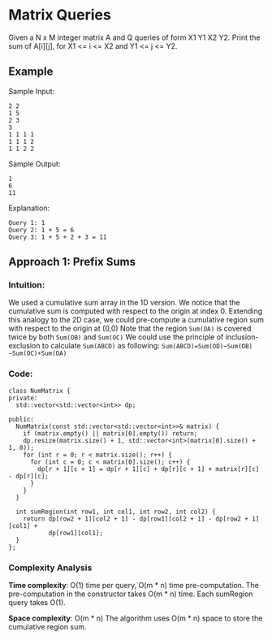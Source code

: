 # Matrix Queries

Given a N x M integer matrix A and Q queries of form X1 Y1 X2 Y2. Print the sum of A[i][j], for X1 <= i <= X2 and Y1 <= j <= Y2.

## Example
Sample Input:
```
2 2
1 5
2 3
3
1 1 1 1
1 1 1 2
1 1 2 2
```

Sample Output:
```
1
6
11
```
Explanation:
```
Query 1: 1
Query 2: 1 + 5 = 6
Query 3: 1 + 5 + 2 + 3 = 11
```


## Approach 1: Prefix Sums
### Intuition:
We used a cumulative sum array in the 1D version. We notice that the cumulative sum is computed with respect to the origin at index 0. Extending this analogy to the 2D case, we could pre-compute a cumulative region sum with respect to the origin at (0,0)
Note that the region ```Sum(OA)``` is covered twice by both ```Sum(OB)``` and ```Sum(OC)``` We could use the principle of inclusion-exclusion to calculate ```Sum(ABCD)``` as following:
``` Sum(ABCD)=Sum(OD)−Sum(OB)−Sum(OC)+Sum(OA) ```
### Code:
```
class NumMatrix {
private:
  std::vector<std::vector<int>> dp;

public:
  NumMatrix(const std::vector<std::vector<int>>& matrix) {
    if (matrix.empty() || matrix[0].empty()) return;
    dp.resize(matrix.size() + 1, std::vector<int>(matrix[0].size() + 1, 0));
    for (int r = 0; r < matrix.size(); r++) {
      for (int c = 0; c < matrix[0].size(); c++) {
        dp[r + 1][c + 1] = dp[r + 1][c] + dp[r][c + 1] + matrix[r][c] - dp[r][c];
      }
    }
  }

  int sumRegion(int row1, int col1, int row2, int col2) {
    return dp[row2 + 1][col2 + 1] - dp[row1][col2 + 1] - dp[row2 + 1][col1] +
           dp[row1][col1];
  }
};
```

### Complexity Analysis

**Time complexity**: O(1) time per query, O(m * n) time pre-computation.
The pre-computation in the constructor takes O(m * n) time. Each sumRegion query takes O(1).

**Space complexity**: O(m * n)
The algorithm uses O(m * n) space to store the cumulative region sum.
